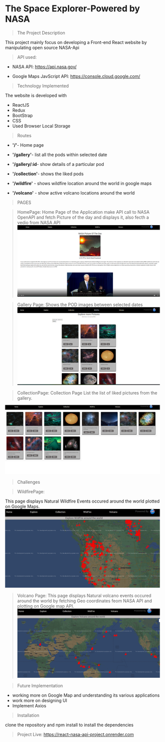 # The Space Explorer-Powered by NASA

>The Project Description

 This project mainly focus on developing a Front-end React website by manipulating open source NASA-Api

>API used:

- NASA API: https://api.nasa.gov/ 

- Google Maps JavScript API: https://console.cloud.google.com/


>Technology Implemented

The website is developed with 
- ReactJS
- Redux
- BootStrap
- CSS
- Used Browser Local Storage

>Routes

 - **'/'**- Home page
- **'/gallery'**- list all the pods within selected date

- **'/gallery/:id**- show details of a particular pod 
- **'/collection'**- shows the liked pods
- **'/wildfire'** - shows wildfire location around the world in google maps
- **'/volcano'** - show active volcano locations around the world
>PAGES

>HomePage:
Home Page of the Application make API call to NASA OpenAPI and fetch Picture of the day and displays it, also fecth a vedio from NASA API
![Alt text](public/homescreen.png)

>Gallery Page:
Shows the POD images between selected dates
![Alt text](public/GalleryPage.png)

>CollectionPage:
Collection Page List the list of liked pictures from the gallery.

![Alt text](public/collectionPage.png)
>Challenges 

>WildfirePage:

This page displays Natural Wildfire Events occured around the world plotted on Google Maps.
![Alt text](public/wildfire.png)

>Volcano Page:
 This page displays Natural volcano events occured around the world by fetching Geo coordinates feom NASA API and plotting on Google map API.
 ![Alt text](public/valcano.png)


 >Future Implementation

 - working more on Google Map and understanding its various applications
 - work more on designing UI 
 - Implement Axios


>Installation

clone the repository and npm install to install the dependencies

>Project Live:
https://react-nasa-api-project.onrender.com